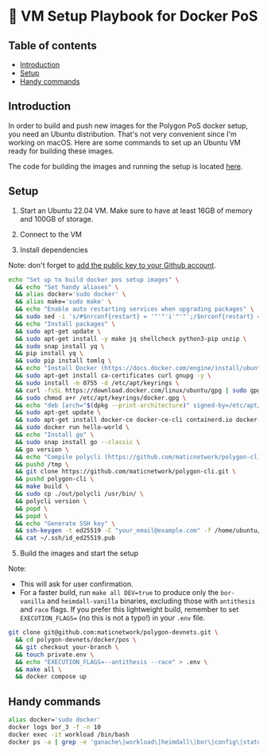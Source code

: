 # 🐳 VM Setup Playbook for Docker PoS

## Table of contents

- [Introduction](#introduction)
- [Setup](#setup)
- [Handy commands](#handy-commands)

## Introduction

In order to build and push new images for the Polygon PoS docker setup, you need an Ubuntu distribution. That's not very convenient since I'm working on macOS. Here are some commands to set up an Ubuntu VM ready for building these images.

The code for building the images and running the setup is located [here](https://github.com/maticnetwork/polygon-devnets/tree/dc43ac13f6fefa8fdaa82574df98727c4ff4b429/docker/pos).

## Setup

1. Start an Ubuntu 22.04 VM. Make sure to have at least 16GB of memory and 100GB of storage.

2. Connect to the VM

3. Install dependencies

Note: don't forget to [add the public key to your Github account](https://github.com/settings/ssh/new).

```sh
echo "Set up to build docker pos setup images" \
  && echo "Set handy aliases" \
  && alias docker='sudo docker' \
  && alias make='sudo make' \
  && echo "Enable auto restarting services when upgrading packages" \
  && sudo sed -i 's/#$nrconf{restart} = '"'"'i'"'"';/$nrconf{restart} = '"'"'a'"'"';/g' /etc/needrestart/needrestart.conf \
  && echo "Install packages" \
  && sudo apt-get update \
  && sudo apt-get install -y make jq shellcheck python3-pip unzip \
  && sudo snap install yq \
  && pip install yq \
  && sudo pip install tomlq \
  && echo "Install Docker (https://docs.docker.com/engine/install/ubuntu/)" \
  && sudo apt-get install ca-certificates curl gnupg -y \
  && sudo install -m 0755 -d /etc/apt/keyrings \
  && curl -fsSL https://download.docker.com/linux/ubuntu/gpg | sudo gpg --dearmor -o /etc/apt/keyrings/docker.gpg \
  && sudo chmod a+r /etc/apt/keyrings/docker.gpg \
  && echo "deb [arch="$(dpkg --print-architecture)" signed-by=/etc/apt/keyrings/docker.gpg] https://download.docker.com/linux/ubuntu "$(. /etc/os-release && echo "$VERSION_CODENAME")" stable" | sudo tee /etc/apt/sources.list.d/docker.list > /dev/null \
  && sudo apt-get update \
  && sudo apt-get install docker-ce docker-ce-cli containerd.io docker-buildx-plugin docker-compose-plugin -y \
  && sudo docker run hello-world \
  && echo "Install go" \
  && sudo snap install go --classic \
  && go version \
  && echo "Compile polycli (https://github.com/maticnetwork/polygon-cli)" \
  && pushd /tmp \
  && git clone https://github.com/maticnetwork/polygon-cli.git \
  && pushd polygon-cli \
  && make build \
  && sudo cp ./out/polycli /usr/bin/ \
  && polycli version \
  && popd \
  && popd \
  && echo "Generate SSH key" \
  && ssh-keygen -t ed25519 -C "your_email@example.com" -f /home/ubuntu/.ssh/id_ed25519 -N "" \
  && cat ~/.ssh/id_ed25519.pub
```

5. Build the images and start the setup

Note:

- This will ask for user confirmation.
- For a faster build, run `make all DEV=true` to produce only the `bor-vanilla` and `heimdall-vanilla` binaries, excluding those with `antithesis` and `race` flags. If you prefer this lightweight build, remember to set `EXECUTION_FLAGS=` (no this is not a typo!) in your `.env` file.

```sh
git clone git@github.com:maticnetwork/polygon-devnets.git \
  && cd polygon-devnets/docker/pos \
  && git checkout your-branch \
  && touch private.env \
  && echo "EXECUTION_FLAGS=--antithesis --race" > .env \
  && make all \
  && docker compose up
```

## Handy commands

```sh
alias docker='sudo docker'
docker logs bor_3 -f -n 10
docker exec -it workload /bin/bash
docker ps -a | grep -e 'ganache\|workload\|heimdall\|bor\|config\|status' | awk '{print $1}' | xargs -I xxx docker rm xxx
```
